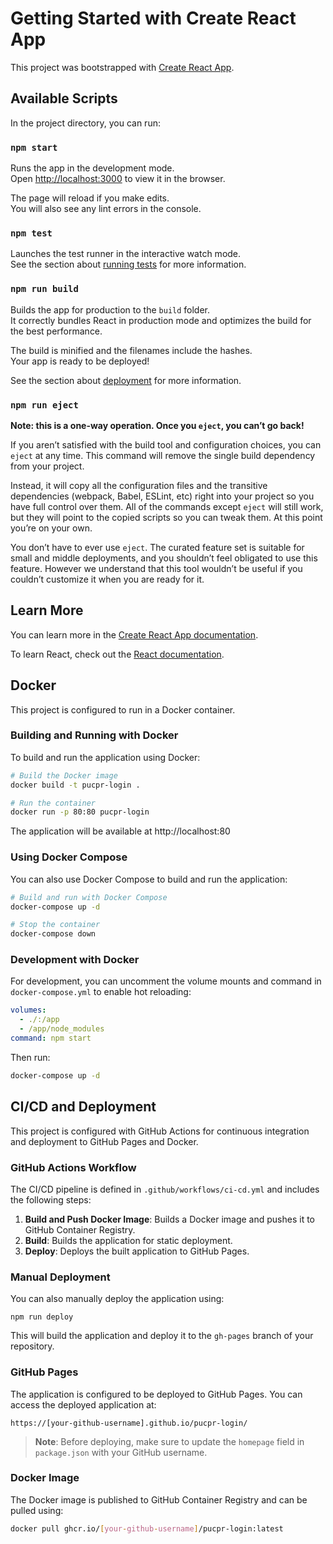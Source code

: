 # Getting Started with Create React App

This project was bootstrapped with [Create React App](https://github.com/facebook/create-react-app).

## Available Scripts

In the project directory, you can run:

### `npm start`

Runs the app in the development mode.\
Open [http://localhost:3000](http://localhost:3000) to view it in the browser.

The page will reload if you make edits.\
You will also see any lint errors in the console.

### `npm test`

Launches the test runner in the interactive watch mode.\
See the section about [running tests](https://facebook.github.io/create-react-app/docs/running-tests) for more information.

### `npm run build`

Builds the app for production to the `build` folder.\
It correctly bundles React in production mode and optimizes the build for the best performance.

The build is minified and the filenames include the hashes.\
Your app is ready to be deployed!

See the section about [deployment](https://facebook.github.io/create-react-app/docs/deployment) for more information.

### `npm run eject`

**Note: this is a one-way operation. Once you `eject`, you can’t go back!**

If you aren’t satisfied with the build tool and configuration choices, you can `eject` at any time. This command will remove the single build dependency from your project.

Instead, it will copy all the configuration files and the transitive dependencies (webpack, Babel, ESLint, etc) right into your project so you have full control over them. All of the commands except `eject` will still work, but they will point to the copied scripts so you can tweak them. At this point you’re on your own.

You don’t have to ever use `eject`. The curated feature set is suitable for small and middle deployments, and you shouldn’t feel obligated to use this feature. However we understand that this tool wouldn’t be useful if you couldn’t customize it when you are ready for it.

## Learn More

You can learn more in the [Create React App documentation](https://facebook.github.io/create-react-app/docs/getting-started).

To learn React, check out the [React documentation](https://reactjs.org/).

## Docker

This project is configured to run in a Docker container.

### Building and Running with Docker

To build and run the application using Docker:

```bash
# Build the Docker image
docker build -t pucpr-login .

# Run the container
docker run -p 80:80 pucpr-login
```

The application will be available at http://localhost:80

### Using Docker Compose

You can also use Docker Compose to build and run the application:

```bash
# Build and run with Docker Compose
docker-compose up -d

# Stop the container
docker-compose down
```

### Development with Docker

For development, you can uncomment the volume mounts and command in `docker-compose.yml` to enable hot reloading:

```yaml
volumes:
  - ./:/app
  - /app/node_modules
command: npm start
```

Then run:

```bash
docker-compose up -d
```

## CI/CD and Deployment

This project is configured with GitHub Actions for continuous integration and deployment to GitHub Pages and Docker.

### GitHub Actions Workflow

The CI/CD pipeline is defined in `.github/workflows/ci-cd.yml` and includes the following steps:

1. **Build and Push Docker Image**: Builds a Docker image and pushes it to GitHub Container Registry.
2. **Build**: Builds the application for static deployment.
3. **Deploy**: Deploys the built application to GitHub Pages.

### Manual Deployment

You can also manually deploy the application using:

```
npm run deploy
```

This will build the application and deploy it to the `gh-pages` branch of your repository.

### GitHub Pages

The application is configured to be deployed to GitHub Pages. You can access the deployed application at:

```
https://[your-github-username].github.io/pucpr-login/
```

> **Note**: Before deploying, make sure to update the `homepage` field in `package.json` with your GitHub username.

### Docker Image

The Docker image is published to GitHub Container Registry and can be pulled using:

```bash
docker pull ghcr.io/[your-github-username]/pucpr-login:latest
```
